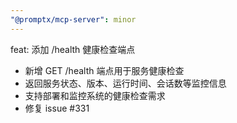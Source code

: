 ```yaml
---
"@promptx/mcp-server": minor
---
```


feat: 添加 /health 健康检查端点

- 新增 GET /health 端点用于服务健康检查
- 返回服务状态、版本、运行时间、会话数等监控信息
- 支持部署和监控系统的健康检查需求
- 修复 issue #331
